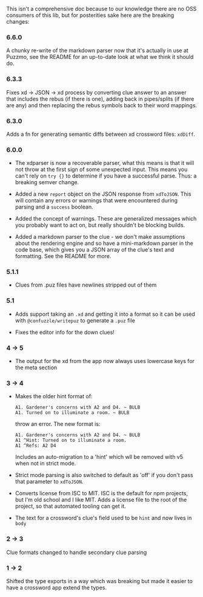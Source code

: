 This isn't a comprehensive doc because to our knowledge there are no OSS consumers of this lib, but for posterities sake here are the breaking changes:

### 6.6.0

A chunky re-write of the markdown parser now that it's actually in use at Puzzmo, see the README for an up-to-date look at what we think it should do.

### 6.3.3

Fixes xd -> JSON -> xd process by converting clue answer to an answer that includes the rebus (if there is one), adding back in pipes/splits (if there are any) and then replacing the rebus symbols back to their word mappings.

### 6.3.0

Adds a fn for generating semantic diffs between xd crossword files: `xdDiff`.

### 6.0.0

- The xdparser is now a recoverable parser, what this means is that it will not throw at the first sign of some unexpected input.
  This means you can't rely on `try {}` to determine if you have a successful parse. Thus: a breaking semver change.

- Added a new `report` object on the JSON response from `xdToJSON`. This will contain any errors or warnings that were encountered during parsing and a `success` boolean.

- Added the concept of warnings. These are generalized messages which you probably want to act on, but really shouldn't be blocking builds.

- Added a markdown parser to the clue - we don't make assumptions about the rendering engine and so have a mini-markdown parser in the code base, which gives you a JSON array of the clue's text and formatting. See the README for more.

### 5.1.1

- Clues from .puz files have newlines stripped out of them

### 5.1

- Adds support taking an `.xd` and getting it into a format so it can be used with `@confuzzle/writepuz` to generate a `.puz` file

- Fixes the editor info for the down clues!

### 4 -> 5

- The output for the xd from the app now always uses lowercase keys for the meta section

### 3 -> 4

- Makes the older hint format of:

  ```
  A1. Gardener's concerns with A2 and D4. ~ BULB
  A1. Turned on to illuminate a room. ~ BULB
  ```

  throw an error. The new format is:

  ```
  A1. Gardener's concerns with A2 and D4. ~ BULB
  A1 ^Hint: Turned on to illuminate a room.
  A1 ^Refs: A2 D4
  ```

  Includes an auto-migration to a 'hint' which wll be removed with v5 when not in strict mode.

- Strict mode parsing is also switched to default as 'off' if you don't pass that parameter to `xdToJSON`.

- Converts license from ISC to MIT. ISC is the default for npm projects, but I'm old school and I like MIT.
  Adds a license file to the root of the project, so that automated tooling can get it.

- The text for a crossword's clue's field used to be `hint` and now lives in `body`

### 2 -> 3

Clue formats changed to handle secondary clue parsing

### 1 -> 2

Shifted the type exports in a way which was breaking but made it easier to have a crossword app extend the types.
